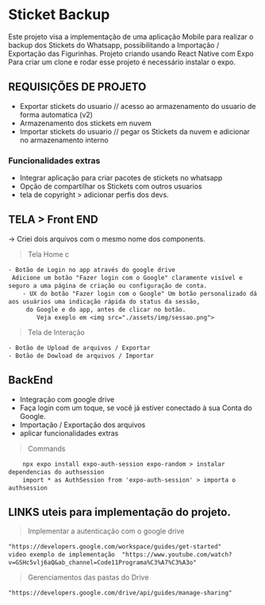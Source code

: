 # Sticket Backup

Este projeto visa a implementação de uma aplicação Mobile para realizar o backup dos Stickets do Whatsapp, possibilitando a Importação / Exportação das Figurinhas.
Projeto criando usando React Native com Expo
Para criar um clone e rodar esse projeto é necessário instalar o expo.

## REQUISIÇÕES DE PROJETO

- Exportar stickets do usuario // acesso ao armazenamento do usuario de forma automatica (v2)
- Armazenamento dos stickets em nuvem
- Importar stickets do usuario // pegar os Stickets da nuvem e adicionar no armazenamento interno

### Funcionalidades extras

- Integrar aplicação para criar pacotes de stickets no whatsapp
- Opção de compartilhar os Stickets com outros usuarios
- tela de copyright > adicionar perfis dos devs.

## TELA > Front END

-> Criei dois arquivos com o mesmo nome dos components.

> Tela Home c

    - Botão de Login no app através do google drive
     Adicione um botão "Fazer login com o Google" claramente visível e seguro a uma página de criação ou configuração de conta.
        - UX do botão "Fazer login com o Google" Um botão personalizado dá aos usuários uma indicação rápida do status da sessão,
         do Google e do app, antes de clicar no botão.
            Veja exeplo em <img src="./assets/img/sessao.png">

> Tela de Interação

    - Botão de Upload de arquivos / Exportar
    - Botão de Dowload de arquivos / Importar

## BackEnd

- Integração com google drive
- Faça login com um toque, se você já estiver conectado à sua Conta do Google.
- Importação / Exportação dos arquivos
- aplicar funcionalidades extras

> Commands

        npx expo install expo-auth-session expo-random > instalar dependencias do authsession
        import * as AuthSession from 'expo-auth-session' > importa o authsession

## LINKS uteis para implementação do projeto.

> Implementar a autenticação com o google drive

    "https://developers.google.com/workspace/guides/get-started"
    video exemplo de implementação  "https://www.youtube.com/watch?v=GSHc5vlj6aQ&ab_channel=Code11Programa%C3%A7%C3%A3o"

> Gerenciamentos das pastas do Drive

    "https://developers.google.com/drive/api/guides/manage-sharing"
